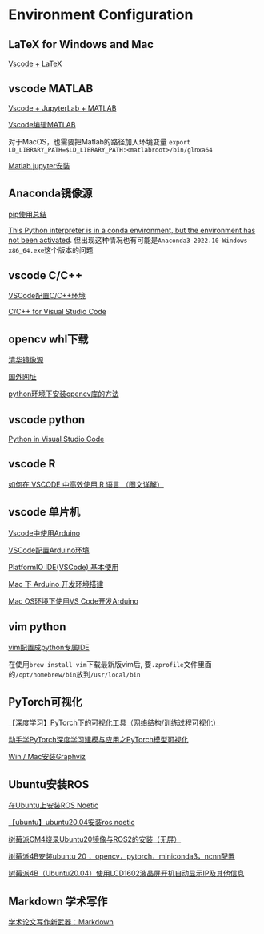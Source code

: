 # Environment Configuration

## LaTeX for Windows and Mac

[Vscode + LaTeX](https://zhuanlan.zhihu.com/p/166523064)

## vscode MATLAB

[Vscode + JupyterLab + MATLAB](https://zhuanlan.zhihu.com/p/129254524)

[Vscode编辑MATLAB](https://zhuanlan.zhihu.com/p/395486395)

对于MacOS，也需要把Matlab的路径加入环境变量 `export LD_LIBRARY_PATH=$LD_LIBRARY_PATH:<matlabroot>/bin/glnxa64`

[Matlab jupyter安装](https://github.com/Calysto/matlab_kernel)

## Anaconda镜像源

[pip使用总结](https://blog.csdn.net/suiyingy/article/details/119211593)

[This Python interpreter is in a conda environment, but the environment has not been activated](https://stackoverflow.com/questions/70550108/this-python-interpreter-is-in-a-conda-environment-but-the-environment-has-not-b). 但出现这种情况也有可能是`Anaconda3-2022.10-Windows-x86_64.exe`这个版本的问题

## vscode C/C++

[VSCode配置C/C++环境](https://zhuanlan.zhihu.com/p/87864677/)

[C/C++ for Visual Studio Code](https://code.visualstudio.com/docs/languages/cpp)

## opencv whl下载

[清华镜像源](https://pypi.tuna.tsinghua.edu.cn/simple/opencv-contrib-python/)

[国外网址](https://www.lfd.uci.edu/~gohlke/pythonlibs/#opencv)

[python环境下安装opencv库的方法](https://www.cnblogs.com/shuaishuaidefeizhu/p/11314761.html)

## vscode python

[Python in Visual Studio Code](https://code.visualstudio.com/docs/languages/python)

## vscode R

[如何在 VSCODE 中高效使用 R 语言 （图文详解）](https://zhuanlan.zhihu.com/p/369698816)

## vscode 单片机

[Vscode中使用Arduino](https://blog.csdn.net/weixin_70030015/article/details/127053111)

[VSCode配置Arduino环境](https://blog.csdn.net/lucky_chong/article/details/123654514)

[PlatformIO IDE(VSCode) 基本使用](https://zhuanlan.zhihu.com/p/78722930)

[Mac 下 Arduino 开发环境搭建](https://blog.csdn.net/Yiang0/article/details/125313584)

[Mac OS环境下使用VS Code开发Arduino](https://www.jianshu.com/p/f12b9e7f88e9)

## vim python

[vim配置成python专属IDE](https://zhuanlan.zhihu.com/p/532772558)

在使用`brew install vim`下载最新版vim后, 要`.zprofile`文件里面的`/opt/homebrew/bin`放到`/usr/local/bin`

## PyTorch可视化

[【深度学习】PyTorch下的可视化工具（网络结构/训练过程可视化）](https://mp.weixin.qq.com/s?__biz=MjM5NzEyMzg4MA==&mid=2649467374&idx=8&sn=edd5a90a1d5e76a371c2e87e60da8a1d&chksm=bec1cba989b642bf2ccbf3b20a8a2a0fb61541e3be56e49391d0754b7334e164675218a3253e&scene=27)

[动手学PyTorch深度学习建模与应用之PyTorch模型可视化](https://zhuanlan.zhihu.com/p/471539283)

[Win / Mac安装Graphviz](https://www.bilibili.com/read/cv14639078)

## Ubuntu安装ROS

[在Ubuntu上安装ROS Noetic](http://wiki.ros.org/cn/noetic/Installation/Ubuntu#A.2BXwBZy1uJiMU-)

[【ubuntu】ubuntu20.04安装ros noetic](https://blog.csdn.net/weixin_44244190/article/details/126854911)

[树莓派CM4烧录Ubuntu20镜像与ROS2的安装（无屏）](https://blog.csdn.net/xiaokang_rays/article/details/129741944)

[树莓派4B安装ubuntu 20 ，opencv，pytorch，miniconda3，ncnn配置](https://www.bilibili.com/read/cv21781788)

[树莓派4B（Ubuntu20.04）使用LCD1602液晶屏开机自动显示IP及其他信息](https://blog.csdn.net/weixin_40929065/article/details/126685611)

## Markdown 学术写作

[学术论文写作新武器：Markdown](https://www.lianxh.cn/news/5194dd1c6fb92.html)
